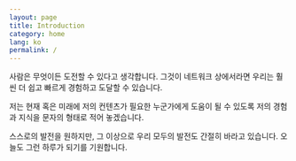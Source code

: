 ```yaml
---
layout: page
title: Introduction
category: home
lang: ko
permalink: /
---
```


사람은 무엇이든 도전할 수 있다고 생각합니다.
그것이 네트워크 상에서라면 우리는 훨씬 더 쉽고 빠르게 경험하고 도달할 수 있습니다.

저는 현재 혹은 미래에 저의 컨텐츠가 필요한 누군가에게 도움이 될 수 있도록
저의 경험과 지식을 문자의 형태로 적어 놓겠습니다.

스스로의 발전을 원하지만, 그 이상으로 우리 모두의 발전도 간절히 바라고 있습니다.
오늘도 그런 하루가 되기를 기원합니다.